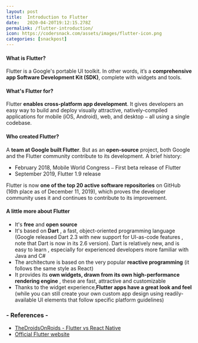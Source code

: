 ```yaml
---
layout: post
title:  Introduction to Flutter
date:   2020-04-20T19:12:15.278Z
permalink: /flutter-introduction/
icon: https://codersnack.com/assets/images/flutter-icon.png
categories: [snackpost]
---
```

#### What is Flutter?
Flutter is a Google's portable UI toolkit. In other words, it’s a **comprehensive app Software Development Kit (SDK)**, complete with widgets and tools.

#### What's Flutter for?
Flutter **enables cross-platform app development**. It gives developers an easy way to build and deploy visually attractive, natively-compiled applications for mobile (iOS, Android), web, and desktop `–` all using a single codebase.

#### Who created Flutter?
A **team at Google built Flutter**. But as an **open-source** project, both Google and the Flutter community contribute to its development. A brief history:
- February 2018, Mobile World Congress `–` First beta release of Flutter
- September 2019, Flutter 1.9 release

Flutter is now **one of the top 20 active software repositories** on GitHub (16th place as of December 11, 2019), which proves the developer community uses it and continues to contribute to its improvement.

#### A little more about Flutter

- It's **free** and **open source**
- It's based on **Dart** , a fast, object-oriented programming language (Google released Dart 2.3 with new support for UI-as-code features , note that Dart is now in its 2.6 version). Dart is relatively new, and is easy to learn , especially for experienced developers more familiar with Java and C#
- The architecture is based on the very popular **reactive programming** (it follows the same style as React)
- It provides its **own widgets, drawn from its own high-performance rendering engine** , these are fast, attractive and customizable
- Thanks to the widget experience,**Flutter apps have a great look and feel** (while you can still create your own custom app design using readily-available UI elements that follow specific platform guidelines)

### - References -

- [TheDroidsOnRoids - Flutter vs React Native](https://www.thedroidsonroids.com/blog/flutter-vs-react-native-what-to-choose-in-2020#whatisflutter)
- [Official Flutter website](https://flutter.dev/)
